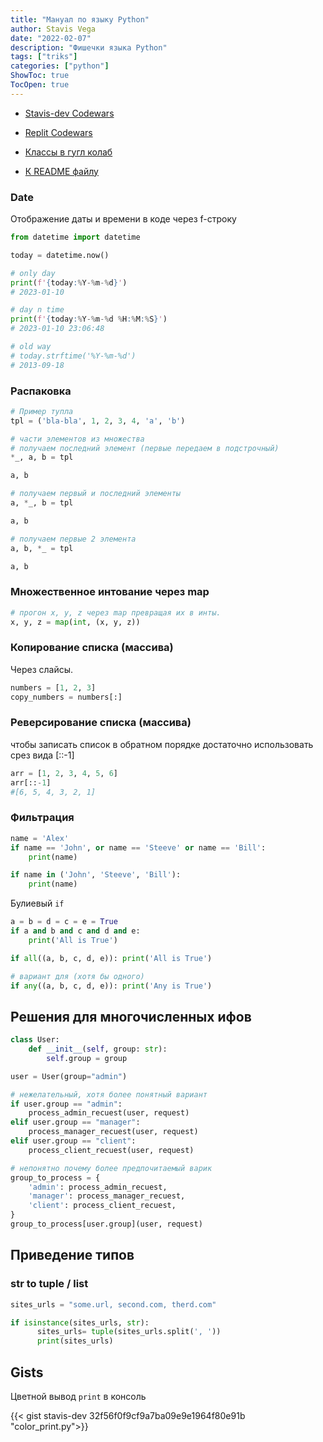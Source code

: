 ```yaml
---
title: "Мануал по языку Python"
author: Stavis Vega
date: "2022-02-07"
description: "Фишечки языка Python"
tags: ["triks"]
categories: ["python"]
ShowToc: true
TocOpen: true
---
```


* [Stavis-dev Codewars](https://www.codewars.com/kata/556deca17c58da83c00002db/train/python)  
* [Replit Codewars](https://replit.com/@StavisViegha/CodeWars#main.py)  
* [Классы в гугл колаб](https://colab.research.google.com/drive/1vSmI7E49MBA4kA38B_MT6mgWvBKgEorC)  

* [К README файлу](README.md)

### Date

Отображение даты и времени в коде через f-строку

```py
from datetime import datetime

today = datetime.now()

# only day
print(f'{today:%Y-%m-%d}')
# 2023-01-10

# day n time
print(f'{today:%Y-%m-%d %H:%M:%S}')
# 2023-01-10 23:06:48

# old way
# today.strftime('%Y-%m-%d')
# 2013-09-18
```

### Распаковка

```py
# Пример тупла
tpl = ('bla-bla', 1, 2, 3, 4, 'a', 'b')

# части элементов из множества
# получаем последний элемент (первые передаем в подстрочный)
*_, a, b = tpl

a, b

# получаем первый и последний элементы
a, *_, b = tpl

a, b

# получаем первые 2 элемента
a, b, *_ = tpl

a, b
```

### Множественное интование через map

```py
# прогон x, y, z через map превращая их в инты.
x, y, z = map(int, (x, y, z))
```

### Копирование списка (массива)

Через слайсы.

```py
numbers = [1, 2, 3]
copy_numbers = numbers[:]
```

### Реверсирование списка (массива)

чтобы записать список в обратном порядке достаточно использовать срез вида [::-1]  

```py
arr = [1, 2, 3, 4, 5, 6]
arr[::-1]
#[6, 5, 4, 3, 2, 1]
```

### Фильтрация

```py
name = 'Alex'
if name == 'John', or name == 'Steeve' or name == 'Bill':
    print(name)

if name in ('John', 'Steeve', 'Bill'):
    print(name)
```

Булиевый `if`

```py
a = b = d = c = e = True
if a and b and c and d and e:
    print('All is True')

if all((a, b, c, d, e)): print('All is True')

# вариант для (хотя бы одного)
if any((a, b, c, d, e)): print('Any is True')
```

## Решения для многочисленных ифов

```py
class User:
    def __init__(self, group: str):
        self.group = group

user = User(group="admin")

# нежелательный, хотя более понятный вариант
if user.group == "admin":
    process_admin_recuest(user, request)
elif user.group == "manager":
    process_manager_recuest(user, request)
elif user.group == "client":
    process_client_recuest(user, request)

# непонятно почему более предпочитаемый варик
group_to_process = {
    'admin': process_admin_recuest,
    'manager': process_manager_recuest,
    'client': process_client_recuest,
}
group_to_process[user.group](user, request)
```

## Приведение типов

### str to tuple / list

```python
sites_urls = "some.url, second.com, therd.com"

if isinstance(sites_urls, str):
      sites_urls= tuple(sites_urls.split(', '))
      print(sites_urls)
```

## Gists

Цветной вывод `print` в консоль

{{< gist stavis-dev 32f56f0f9cf9a7ba09e9e1964f80e91b "color_print.py">}}
